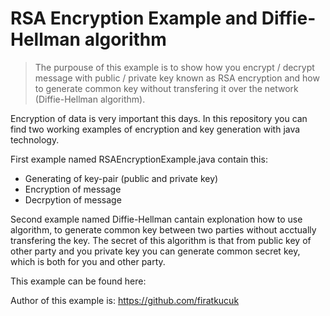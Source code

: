 # RSA Encryption Example and Diffie-Hellman algorithm

> The purpouse of this example is to show how you encrypt / decrypt message with public / private key known as RSA encryption and how to generate common key without transfering it over the network (Diffie-Hellman algorithm).

Encryption of data is very important this days. In this repository you can find two working examples of encryption and key generation with java technology.

First example named RSAEncryptionExample.java contain this:
 
* Generating of key-pair (public and private key)
* Encryption of message 
* Decrpytion of message

Second example named Diffie-Hellman cantain explonation how to use algorithm, to generate common key between two parties without acctually transfering the key. The secret of this algorithm is that from public key of other party and you private key you can generate common secret key, which is both for you and other party.

This example can be found here:

Author of this example is: https://github.com/firatkucuk



